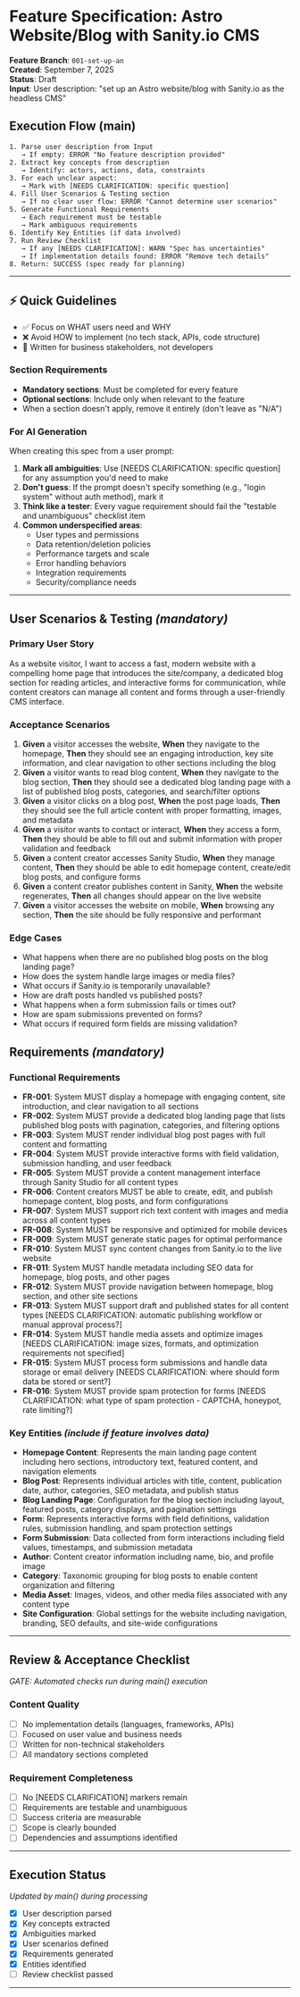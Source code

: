 # Feature Specification: Astro Website/Blog with Sanity.io CMS

**Feature Branch**: `001-set-up-an`  
**Created**: September 7, 2025  
**Status**: Draft  
**Input**: User description: "set up an Astro website/blog with Sanity.io as the headless CMS"

## Execution Flow (main)

```
1. Parse user description from Input
   → If empty: ERROR "No feature description provided"
2. Extract key concepts from description
   → Identify: actors, actions, data, constraints
3. For each unclear aspect:
   → Mark with [NEEDS CLARIFICATION: specific question]
4. Fill User Scenarios & Testing section
   → If no clear user flow: ERROR "Cannot determine user scenarios"
5. Generate Functional Requirements
   → Each requirement must be testable
   → Mark ambiguous requirements
6. Identify Key Entities (if data involved)
7. Run Review Checklist
   → If any [NEEDS CLARIFICATION]: WARN "Spec has uncertainties"
   → If implementation details found: ERROR "Remove tech details"
8. Return: SUCCESS (spec ready for planning)
```

---

## ⚡ Quick Guidelines
- ✅ Focus on WHAT users need and WHY
- ❌ Avoid HOW to implement (no tech stack, APIs, code structure)
- 👥 Written for business stakeholders, not developers

### Section Requirements
- **Mandatory sections**: Must be completed for every feature
- **Optional sections**: Include only when relevant to the feature
- When a section doesn't apply, remove it entirely (don't leave as "N/A")

### For AI Generation
When creating this spec from a user prompt:
1. **Mark all ambiguities**: Use [NEEDS CLARIFICATION: specific question] for any assumption you'd need to make
2. **Don't guess**: If the prompt doesn't specify something (e.g., "login system" without auth method), mark it
3. **Think like a tester**: Every vague requirement should fail the "testable and unambiguous" checklist item
4. **Common underspecified areas**:
   - User types and permissions
   - Data retention/deletion policies  
   - Performance targets and scale
   - Error handling behaviors
   - Integration requirements
   - Security/compliance needs

---

## User Scenarios & Testing *(mandatory)*

### Primary User Story
As a website visitor, I want to access a fast, modern website with a compelling home page that introduces the site/company, a dedicated blog section for reading articles, and interactive forms for communication, while content creators can manage all content and forms through a user-friendly CMS interface.

### Acceptance Scenarios
1. **Given** a visitor accesses the website, **When** they navigate to the homepage, **Then** they should see an engaging introduction, key site information, and clear navigation to other sections including the blog
2. **Given** a visitor wants to read blog content, **When** they navigate to the blog section, **Then** they should see a dedicated blog landing page with a list of published blog posts, categories, and search/filter options
3. **Given** a visitor clicks on a blog post, **When** the post page loads, **Then** they should see the full article content with proper formatting, images, and metadata
4. **Given** a visitor wants to contact or interact, **When** they access a form, **Then** they should be able to fill out and submit information with proper validation and feedback
5. **Given** a content creator accesses Sanity Studio, **When** they manage content, **Then** they should be able to edit homepage content, create/edit blog posts, and configure forms
6. **Given** a content creator publishes content in Sanity, **When** the website regenerates, **Then** all changes should appear on the live website
7. **Given** a visitor accesses the website on mobile, **When** browsing any section, **Then** the site should be fully responsive and performant

### Edge Cases
- What happens when there are no published blog posts on the blog landing page?
- How does the system handle large images or media files?
- What occurs if Sanity.io is temporarily unavailable?
- How are draft posts handled vs published posts?
- What happens when a form submission fails or times out?
- How are spam submissions prevented on forms?
- What occurs if required form fields are missing validation?

## Requirements *(mandatory)*

### Functional Requirements
- **FR-001**: System MUST display a homepage with engaging content, site introduction, and clear navigation to all sections
- **FR-002**: System MUST provide a dedicated blog landing page that lists published blog posts with pagination, categories, and filtering options
- **FR-003**: System MUST render individual blog post pages with full content and formatting
- **FR-004**: System MUST provide interactive forms with field validation, submission handling, and user feedback
- **FR-005**: System MUST provide a content management interface through Sanity Studio for all content types
- **FR-006**: Content creators MUST be able to create, edit, and publish homepage content, blog posts, and form configurations
- **FR-007**: System MUST support rich text content with images and media across all content types
- **FR-008**: System MUST be responsive and optimized for mobile devices
- **FR-009**: System MUST generate static pages for optimal performance
- **FR-010**: System MUST sync content changes from Sanity.io to the live website
- **FR-011**: System MUST handle metadata including SEO data for homepage, blog posts, and other pages
- **FR-012**: System MUST provide navigation between homepage, blog section, and other site sections
- **FR-013**: System MUST support draft and published states for all content types [NEEDS CLARIFICATION: automatic publishing workflow or manual approval process?]
- **FR-014**: System MUST handle media assets and optimize images [NEEDS CLARIFICATION: image sizes, formats, and optimization requirements not specified]
- **FR-015**: System MUST process form submissions and handle data storage or email delivery [NEEDS CLARIFICATION: where should form data be stored or sent?]
- **FR-016**: System MUST provide spam protection for forms [NEEDS CLARIFICATION: what type of spam protection - CAPTCHA, honeypot, rate limiting?]

### Key Entities *(include if feature involves data)*
- **Homepage Content**: Represents the main landing page content including hero sections, introductory text, featured content, and navigation elements
- **Blog Post**: Represents individual articles with title, content, publication date, author, categories, SEO metadata, and publish status
- **Blog Landing Page**: Configuration for the blog section including layout, featured posts, category displays, and pagination settings
- **Form**: Represents interactive forms with field definitions, validation rules, submission handling, and spam protection settings
- **Form Submission**: Data collected from form interactions including field values, timestamps, and submission metadata
- **Author**: Content creator information including name, bio, and profile image
- **Category**: Taxonomic grouping for blog posts to enable content organization and filtering
- **Media Asset**: Images, videos, and other media files associated with any content type
- **Site Configuration**: Global settings for the website including navigation, branding, SEO defaults, and site-wide configurations

---

## Review & Acceptance Checklist
*GATE: Automated checks run during main() execution*

### Content Quality
- [ ] No implementation details (languages, frameworks, APIs)
- [ ] Focused on user value and business needs
- [ ] Written for non-technical stakeholders
- [ ] All mandatory sections completed

### Requirement Completeness
- [ ] No [NEEDS CLARIFICATION] markers remain
- [ ] Requirements are testable and unambiguous  
- [ ] Success criteria are measurable
- [ ] Scope is clearly bounded
- [ ] Dependencies and assumptions identified

---

## Execution Status
*Updated by main() during processing*

- [x] User description parsed
- [x] Key concepts extracted
- [x] Ambiguities marked
- [x] User scenarios defined
- [x] Requirements generated
- [x] Entities identified
- [ ] Review checklist passed

---
